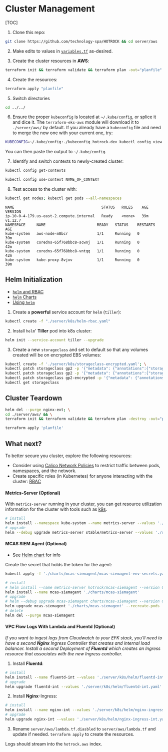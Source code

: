 # Cluster Management

[TOC]

1. Clone this repo:

```bash
git clone https://github.com/technology-spa/HOTROCK && cd server/aws
```

2. Make edits to values in [`variables.tf`](../../server/aws/variables.tf) as-desired.

3. Create the cluster resources in **AWS**:

```bash
terraform init && terraform validate && terraform plan -out="planfile" -detailed-exitcode
```

4. Create the resources:

```bash
terraform apply "planfile"
```

5. Switch directories

```bash
cd ../../
```

6. Ensure the proper `kubeconfig` is located at `~/.kube/config`, or splice it and dice it. The `terraform-eks-aws` module will download it to `./server/aws/` by default. If you already have a `kubeconfig` file and need to merge the new one with your current one, try:

```bash
KUBECONFIG=~/.kube/config:./kubeconfig_hotrock-dev kubectl config view --flatten
```

You can then paste the output to `~/.kube/config`.

7. Identify and switch contexts to newly-created cluster:

```bash
kubectl config get-contexts
```

```bash
kubectl config use-context NAME_OF_CONTEXT
```

8. Test access to the cluster with:

```bash
kubectl get nodes; kubectl get pods --all-namespaces
```

```
NAME                                       STATUS   ROLES    AGE   VERSION
ip-10-0-4-179.us-east-2.compute.internal   Ready    <none>   39m   v1.12.7
NAMESPACE     NAME                       READY   STATUS    RESTARTS   AGE
kube-system   aws-node-m8bcr             1/1     Running   0          39m
kube-system   coredns-65f768bbc8-scwnj   1/1     Running   0          42m
kube-system   coredns-65f768bbc8-vntqq   1/1     Running   0          42m
kube-system   kube-proxy-8vjxv           1/1     Running   0          39m
```

## Helm Initialization

+ [`helm` and RBAC](https://github.com/helm/helm/blob/master/docs/rbac.md)
+ [`helm` Charts](https://github.com/helm/charts)
+ [Using `helm`](https://github.com/helm/helm/blob/master/docs/using_helm.md#the-format-and-limitations-of---set)

1. Create a **powerful** service account for `helm` (`tiller`):

```bash
kubectl create -f "./server/k8s/helm-rbac.yaml"
```

2. Install `helm`' **Tiller** pod into k8s cluster:

```bash
helm init --service-account tiller --upgrade
```

3. Create a new `storageclass` and set to default so that any volumes created will be on encrypted EBS volumes:

```bash
kubectl create -f './server/k8s/storageclass-encrypted.yaml'; \
kubectl patch storageclass gp2 -p '{"metadata": {"annotations":{"storageclass.beta.kubernetes.io/is-default-class":"false"}}}'; \
kubectl patch storageclass gp2 -p '{"metadata": {"annotations":{"storageclass.kubernetes.io/is-default-class":"false"}}}'; \
kubectl patch storageclass gp2-encrypted -p '{"metadata": {"annotations":{"storageclass.kubernetes.io/is-default-class":"true"}}}'; \
kubectl get storageclass
```

## Cluster Teardown

```bash
helm del --purge nginx-ext; \
cd ./server/aws/ && \
terraform init && terraform validate && terraform plan -destroy -out="planfile" -detailed-exitcode
```

```bash
terraform apply 'planfile'
```

## What next?

To better secure you cluster, explore the following resources:

+ Consider using [Calico Network Policies](https://github.com/projectcalico/calico/blob/master/v3.1/getting-started/kubernetes/tutorials/advanced-policy.md) to restrict traffic between pods, namespaces, and the network.
+ Create specific roles (in Kubernetes) for anyone interacting with the cluster: [RBAC](https://kubernetes.io/docs/reference/access-authn-authz/rbac/)

#### Metrics-Server (Optional)

With `metrics-server` running in your cluster, you can get resource utilization information for the cluster with tools such as [k9s](https://github.com/derailed/k9s/).

```bash
# install
helm install --namespace kube-system --name metrics-server --values './server/k8s/helm/metrics-server.yaml' stable/metrics-server --version 2.8.1
# upgrade
helm --debug upgrade metrics-server stable/metrics-server --values './server/k8s/helm/metrics-server.yaml' --recreate-pods
```

#### MCAS SIEM Agent (Optional)

+ See [Helm chart](https://github.com/technology-spa/HOTROCK/charts/mcas-siemagent) for info

Create the secret that holds the token for the agent:

```bash
kubectl apply -f './charts/mcas-siemagent/mcas-siemagent-env-secrets.yaml'
```

```bash
# install
# helm install --name metrics-server hotrock/mcas-siemagent --version 0.1.0
helm install --name mcas-siemagent './charts/mcas-siemagent'
# upgrade
# helm --debug upgrade mcas-siemagent charts/mcas-siemagent --version 0.1.0 --recreate-pods
helm upgrade mcas-siemagent './charts/mcas-siemagent' --recreate-pods
# delete
helm del --purge mcas-siemagent
```

#### VPC Flow Logs With Lambda and Fluentd (Optional)

*If you want to ingest logs from Cloudwatch to your EFK stack, you'll need to have a second **Nginx** Ingress Controller that creates and internal load balancer. Install a second Deployment of **Fluentd** which creates an Ingress resource that associates with the new Ingress controller.*

1. Install **Fluentd**:

```bash
# install
helm install --name fluentd-int --values './server/k8s/helm/fluentd-int.yaml' stable/fluentd --version 1.10.0
# upgrade
helm upgrade fluentd-int --values './server/k8s/helm/fluentd-int.yaml' stable/fluentd --version 1.10.0
```

2. Install **Nginx**-Ingress:

```bash
# install
helm install --name nginx-int --values './server/k8s/helm/nginx-ingress-int.yaml' stable/nginx-ingress --version 1.6.18
# upgrade
helm upgrade nginx-int --values './server/k8s/helm/nginx-ingress-int.yaml' stable/nginx-ingress --version 1.6.18
```

3. Rename `server/aws/lambda.tf.diasbled` to `server/aws/lambda.tf` and update if needed. `terraform apply` to create the resources.

Logs should stream into the `hotrock.aws` index.
